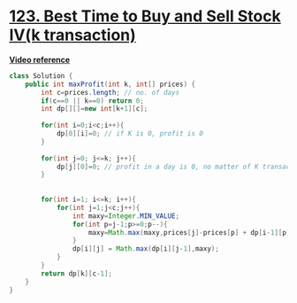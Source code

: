 # [**123. Best Time to Buy and Sell Stock IV(k transaction)**](https://leetcode.com/problems/best-time-to-buy-and-sell-stock-iv/)
[**Video reference**](https://youtu.be/3YILP-PdEJA)

```java
class Solution {
    public int maxProfit(int k, int[] prices) {
        int c=prices.length; // no. of days
        if(c==0 || k==0) return 0;
        int dp[][]=new int[k+1][c];
        
        for(int i=0;i<c;i++){
            dp[0][i]=0; // if K is 0, profit is 0
        }
        
        for(int j=0; j<=k; j++){
            dp[j][0]=0; // profit in a day is 0, no matter of K transaction
        }
        
        
        for(int i=1; i<=k; i++){
            for(int j=1;j<c;j++){
                int maxy=Integer.MIN_VALUE;
                for(int p=j-1;p>=0;p--){
                    maxy=Math.max(maxy,prices[j]-prices[p] + dp[i-1][p]);
                }
                dp[i][j] = Math.max(dp[i][j-1],maxy);
            }
        }
        return dp[k][c-1];
    }
}
```


